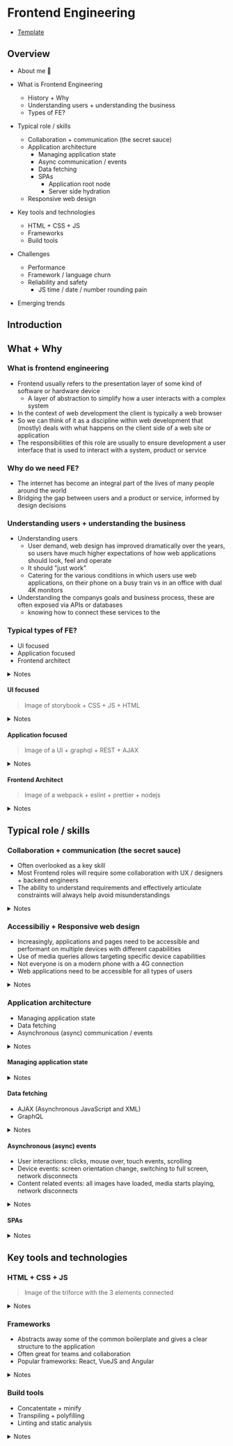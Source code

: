 # Frontend Engineering

- [Template](https://docs.google.com/presentation/d/124zFVyJXes8XuVViceHw4ZhS6eFCNt1RlBZ3V54viME/edit#slide=id.gb0764ef3d4_0_15)

## Overview

- About me 👋

- What is Frontend Engineering

  - History + Why
  - Understanding users + understanding the business
  - Types of FE?

- Typical role / skills

  - Collaboration + communication (the secret sauce)
  - Application architecture
    - Managing application state
    - Async communication / events
    - Data fetching
    - SPAs
      - Application root node
      - Server side hydration
  - Responsive web design

- Key tools and technologies

  - HTML + CSS + JS
  - Frameworks
  - Build tools

- Challenges

  - Performance
  - Framework / language churn
  - Reliability and safety
    - JS time / date / number rounding pain

- Emerging trends

## Introduction

## What + Why

### What is frontend engineering

- Frontend usually refers to the presentation layer of some kind of software or hardware device
  - A layer of abstraction to simplify how a user interacts with a complex system
- In the context of web development the client is typically a web browser
- So we can think of it as a discipline within web development that (mostly) deals with what happens on the client side of a web site or application
- The responsibilities of this role are usually to ensure development a user interface that is used to interact with a system, product or service

### Why do we need FE?

- The internet has become an integral part of the lives of many people around the world
- Bridging the gap between users and a product or service, informed
  by design decisions

### Understanding users + understanding the business

- Understanding users
  - User demand, web design has improved dramatically over the years, so users have much higher expectations of how web applications should look, feel and operate
  - It should "just work"
  - Catering for the various conditions in which users use web applications, on their phone on a busy train vs in an office with dual 4K monitors
- Understanding the companys goals and business process, these are often exposed via APIs or databases
  - knowing how to connect these services to the

### Typical types of FE?

- UI focused
- Application focused
- Frontend architect

<details>
<summary>Notes</summary>
In a typically medium to large development team, it is likely there will be frontend engineers that work across various different aspects.

Depending on the company / team size / stage of the product some roles will focus more one area over the others, but generally these are all the types of roles frontend engineers will typically be expected to be able to work across.

Across any of these types of roles, a solid understanding of HTML, CSS and Javascript is vital to be able to work effectively.

</details>

#### UI focused

> Image of storybook + CSS + JS + HTML

<details>
<summary>Notes</summary>
Some frontend engineer roles e are more focused on the user side, this might require tasks such as development of reuseable components like buttons, form fields and layouts that adhere to the branding and style guidelines for the company.

Often in these kind of scenarios, the engineers will work closely with UX researchers and designers to develop components. These components provide an important framework for other engineers to quickly prototype and build new interfaces, without having to worry if the interfaces they are building are consistent with other parts of the website or application.

Some other key responsibilities might include ensure adhereance to web accessibility guidelines, as well as making sure the code behind the components is semantic and well structured.

</details>

#### Application focused

> Image of a UI + graphql + REST + AJAX

<details>
<summary>Notes</summary
Other frontend engineers focus on the application layer, this usually entails building out user interfaces, connecting to backend APIs or other data sources, performing transformations or calculations on the frontend to prepare data for display and implementing features.

Often these engineers will make use of the common, or shared components that have been developed, composing them togethor on the screen to complete a specific feature, while also working closely with backend engineers to ensure the relevant API endpoints and data is available for the features to work correctly, this is closer to the kind of role I perform at gitlab.

</details>

#### Frontend Architect

> Image of a webpack + eslint + prettier + nodejs

<details>
<summary>Notes</summary>
While not a strictly separate role, there is often a need in any medium to large team to have frontend engineers focused on tooling and infrastructure to help other engineers efficiently and effectively build features or components.

This can often involve a wide range of tasks such as implementing linters to ensure the codebase largely adheres to common standards and automate some of this process, it can also involve building out templates or starters to easily allow new applications to be developed, polyfilling features that might not be supported in all browsers and it can also include configuring build systems to bundle, minify and split all the code to reduce the size of code that is shipped to the user.

While these tasks do not directly impact the user, they can help ensure the development team is able to ship features, consistently and efficiently.

</details>

## Typical role / skills

### Collaboration + communication (the secret sauce)

- Often overlooked as a key skill
- Most Frontend roles will require some collaboration with UX / designers + backend engineers
- The ability to understand requirements and effectively articulate constraints will always help avoid misunderstandings

<details>
<summary>Notes</summary>
- Overarching goals
  - Ensures that users are able to complete goals with a product
  - Ensures that the product adheres to the companys vision, brand and design philosophies
- In a typical cross functional team (design + FE + BE)
  - Designers will develop prototypes for a user flow, detailing a process / service / product that has been designed based on the needs of a user
  - BE implement the business logic to execute the tasks (interacting with a databse, sending email notifications, retrieving the latest readings from the Hubble telescope)
  - FE are there to glue these things togethor on the screen, ensuring the end result is consistent, performs well and is robust enough to withstanding changing conditions (internet disconnects, server crashes and stops responding)
- To achieve these goals, FEs require knowledge of:
  - The goals of the user, what should this interface enable a user to achieve?
  - ~~Boundaries of their chosen tools, current architecture (if there is one), or the design system~~
  - Boundaries of the BE services and processes, what are the edge cases? How much data do we get? How often is the data refreshed
  - The existing application architecture (if there is one)
- This requires lots of communication and collaboration with other disciplines to ensure the end result works as expected, or the correct compromises can be made based on any constraints
</details>

### Accessibiliy + Responsive web design

- Increasingly, applications and pages need to be accessible and performant on multiple devices with different capabilities
- Use of media queries allows targeting specific device capabilities
- Not everyone is on a modern phone with a 4G connection
- Web applications need to be accessible for all types of users

<details>
<summary>Notes</summary>

In the past web pages were designed to be used on desktop or laptop computers, typically with a fairly generous screen size and access to a mouse and keyboard. With the explosion of mobile phones, tablets and wearables, websites and web applications need to function for a wide range of types of users. Additionally, there are better tools availble for users with different abilities particularly users with poor eyesight, or those that might struggle with more common input devices.

With this increase in the use of multiple devices, with different screen sizes, browsers orientations and capabilities, it has become ever more challenging to design and develop web applications and pages that are performant, functional and look good across all devices.

Progress has also been made in cross-browser compatability, with a lot of modern web browsers sharing the same rendering engines, while not always the case, for the most part this has made it easier to ensure developers have the confidence their content looks the same (or close enough) for different users.

It's also _safer_ to now assume the presence of javascript, this was not always the case previously and required lots of workarounds to ensure a webpage still functions, while diminshed now, this can still be a major limitation in some industries particuarly government and financial institutions.

</details>

### Application architecture

- Managing application state
- Data fetching
- Asynchronous (async) communication / events

<details>
<summary>Notes</summary>
One key area of concern for frontend engineers building an application of any considerable size, is ensuring a sound and extensible application structure.

The architecture of an application can have drastic effects on how maintainable it is, how easy it is to bring on new team mates into the project to contribute and also how well the application performs.

There are lots of areas related to frontend architecture, but managing application state, fetching data and handling asynchronous effects are all key aspects a frontend engineer at any stage needs to consider when building a web page or application.

There are a myriad of approaches to all of the above, with varying pros and cons, so its good to have a deep understanding of these key concepts.

</details>

#### Managing application state

<details>
<summary>Notes</summary>
Managing application state for complex frontends has its own set of challenges, typically the state of a frontend refers to the configuration of UI elements currently visible on the screen, any data that has been loaded into memory and as well as actions to support the flow from one state to another.

There are many approaches to managing application state, often new approaches will result in a framework or library providing common patterns, for example the flux pattern as implemented by redux or vuex, which borrows ideas from functional programming, relying on a separations between actions and functions that mutate or change data.

</details>

#### Data fetching

- AJAX (Asynchronous JavaScript and XML)
- GraphQL

<details>
<summary>Notes</summary>
Fetching data from data sources is a key aspect of frontend engineering. Typically for performance and security, business logic, user data and any sensitive information will be contained in backends with specific APIs to expose the exact data that can be displayed, or to initiate actions on the backend. This can be a mixture of internal or also external 3rd party backends.

AJAX uses a combination of technologies to provide a consistent way to update user interfaces without requiring the full page to be reloaded. Early approaches made use directly of the XMLHttpRequest API which was useful for transferring data between a server without needing a full bwe page refresh, along with the XML format providing a description of any request data and query response, all sequenced by javascript. Modern approaches make use of the Fetch API and the JSON data format to achieve the same goals.

GraphQL is a newer approach to data fetching, while traditional APIs return data in a specific format, often requiring some transformation on the frontend to make it useful, GraphQL use a specific query language allowing clients to query for the exact data they require, in the format they require it provided the backend has a way to _resolve_ where the data should come from.

GraphQL provides a layer of abstraction that provides flexibility and additional control to frontend engineers, and helps to allow for changes to the backend and frontend to be made independently of each other.

</details>

#### Asynchronous (async) events

- User interactions: clicks, mouse over, touch events, scrolling
- Device events: screen orientation change, switching to full screen, network disconnects
- Content related events: all images have loaded, media starts playing, network disconnects

<details>
<summary>Notes</summary>
It's impossible to predict the exact sequence of interactions a user will have with a web applications, therefore its important that web applications can respond to events that could occur at any point in time.

The types of events that can occur depend on the device and the content available on the page, but could be roughly grouped into user interactions and passive events.

</details>

#### SPAs

<details>
<summary>Notes</summary>
</details>

## Key tools and technologies

### HTML + CSS + JS

> Image of the triforce with the 3 elements connected

<details>
<summary>Notes</summary>
No matter which specific framework, or tool frontend engineers choose, at the heart of it will be HTML, CSS and javascript.

HTML allows us to describe the structure of a

</details>

### Frameworks

- Abstracts away some of the common boilerplate and gives a clear structure to the application
- Often great for teams and collaboration
- Popular frameworks: React, VueJS and Angular

<details>
<summary>Notes</summary>
There are many approaches to structuring and building frontend websites and applications, which has led to an explosion of frameworks and languages to abstract away some of the boilerplate and give frontend engineers more robust tools to build applications that perform well at scale and are relatively easy to maintain.

At the core, we are still manipulating HTML, CSS and javascript but the approaches and tradeoffs can differ dramatically.

The dominant frameworks at the moment would have to be React, VueJS and Angular, a few years ago jQuery, Backbone, KnockoutJS and Mootools were also popular, so its not uncommon to come across older products built in these frameworks.

</details>

### Build tools

- Concatentate + minify
- Transpiling + polyfilling
- Linting and static analysis

<details>
<summary>Notes</summary>
Splitting files is great for developers maintaining a project, but leads to multiple requests on the user end, slowing down the time to load a page

### Challenges

- Performance challenges
- Framework / language churn
- Reliability and safety

## Emerging trends

- PWAs
- JAMStack + SSG
- Compile to JS tools + Webassembly
- Serverless

## Useful resources

### Reading materials

- [A list apart - Responsive web design](https://alistapart.com/article/responsive-web-design/)
- [Mediaqueri.es - Examples of responsive web design](https://mediaqueri.es/)
- [TodoMVC - Todolist implementation in multiple frameworks](https://todomvc.com/)
- [PWAs introduction](https://developer.mozilla.org/en-US/docs/Web/Progressive_web_apps/Introduction)

### Exercise

- Work through this quick list of a11y tips, does the site meet all these requirements?
  - Full checklist available[a11yproject checklist](https://www.a11yproject.com/checklist)
- Pick a website you like, or choose from this list
  - If you have another device available spend some time interacting with the website or application through that (phone, tablet, different computer)
  - For firefox users - use [responsive design mode](https://www.youtube.com/watch?v=qGI27bpCZK4) to test
  - For chrome users - use the [device mode simulator](https://www.youtube.com/watch?v=x8ofsJiELQ0)

### Additional resources

- [MDN](https://developer.mozilla.org/en-US/)
- [Firefox responsive design mode](https://developer.mozilla.org/en-US/docs/Tools/Responsive_Design_Mode)
- [Chrome device simulator](https://developers.google.com/web/tools/chrome-devtools/device-mode)
- [syntax fm](https://syntax.fm/)
- [JS party](https://changelog.com/jsparty)
- https://soundcloud.com/thenewstackmakers/
- [The changelog](https://changelog.com/podcast)

